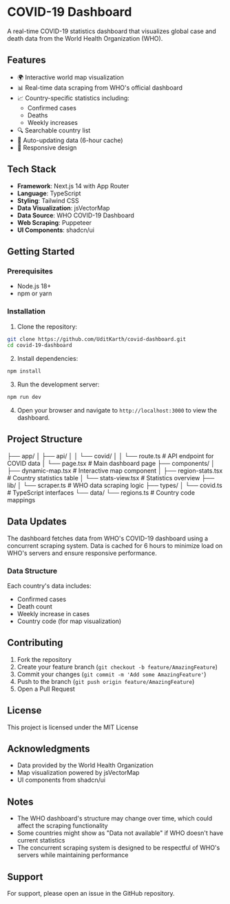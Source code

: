 # COVID-19 Dashboard

A real-time COVID-19 statistics dashboard that visualizes global case and death data from the World Health Organization (WHO).

## Features

- 🌍 Interactive world map visualization
- 📊 Real-time data scraping from WHO's official dashboard
- 📈 Country-specific statistics including:
  - Confirmed cases
  - Deaths
  - Weekly increases
- 🔍 Searchable country list
- 🔄 Auto-updating data (6-hour cache)
- 📱 Responsive design

## Tech Stack

- **Framework**: Next.js 14 with App Router
- **Language**: TypeScript
- **Styling**: Tailwind CSS
- **Data Visualization**: jsVectorMap
- **Data Source**: WHO COVID-19 Dashboard
- **Web Scraping**: Puppeteer
- **UI Components**: shadcn/ui

## Getting Started

### Prerequisites

- Node.js 18+ 
- npm or yarn

### Installation

1. Clone the repository:

```bash
git clone https://github.com/UditKarth/covid-dashboard.git
cd covid-19-dashboard
```

2. Install dependencies:

```bash
npm install
```

3. Run the development server:

```bash
npm run dev
```

4. Open your browser and navigate to `http://localhost:3000` to view the dashboard.

## Project Structure
├── app/
│ ├── api/
│ │ └── covid/
│ │ └── route.ts # API endpoint for COVID data
│ └── page.tsx # Main dashboard page
├── components/
│ ├── dynamic-map.tsx # Interactive map component
│ ├── region-stats.tsx # Country statistics table
│ └── stats-view.tsx # Statistics overview
├── lib/
│ └── scraper.ts # WHO data scraping logic
├── types/
│ └── covid.ts # TypeScript interfaces
└── data/
└── regions.ts # Country code mappings


## Data Updates

The dashboard fetches data from WHO's COVID-19 dashboard using a concurrent scraping system. Data is cached for 6 hours to minimize load on WHO's servers and ensure responsive performance.

### Data Structure

Each country's data includes:
- Confirmed cases
- Death count
- Weekly increase in cases
- Country code (for map visualization)

## Contributing

1. Fork the repository
2. Create your feature branch (`git checkout -b feature/AmazingFeature`)
3. Commit your changes (`git commit -m 'Add some AmazingFeature'`)
4. Push to the branch (`git push origin feature/AmazingFeature`)
5. Open a Pull Request

## License

This project is licensed under the MIT License

## Acknowledgments

- Data provided by the World Health Organization
- Map visualization powered by jsVectorMap
- UI components from shadcn/ui

## Notes

- The WHO dashboard's structure may change over time, which could affect the scraping functionality
- Some countries might show as "Data not available" if WHO doesn't have current statistics
- The concurrent scraping system is designed to be respectful of WHO's servers while maintaining performance

## Support

For support, please open an issue in the GitHub repository.